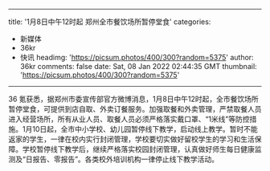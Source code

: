 
---
title: '1月8日中午12时起 郑州全市餐饮场所暂停堂食'
categories: 
 - 新媒体
 - 36kr
 - 快讯
headimg: 'https://picsum.photos/400/300?random=5375'
author: 36kr
comments: false
date: Sat, 08 Jan 2022 02:44:35 GMT
thumbnail: 'https://picsum.photos/400/300?random=5375'
---

<div>   
36 氪获悉，据郑州市委宣传部官方微博消息，1月8日中午12时起，全市餐饮场所暂停堂食，可提供到店自取、外卖订餐服务。加强取餐和外卖管理，严禁取餐人员进入经营场所，所有从业人员、取餐人员必须严格落实戴口罩、“1米线”等防控措施。1月10日起，全市中小学校、幼儿园暂停线下教学，启动线上教学。暂时不能返家的学生，一律在校内实行封闭管理，学校要切实做好留校学生的学习和生活保障。学校暂停线下教学后，继续严格落实校园封闭管理，认真做好师生每日健康监测及“日报告、零报告”。各类校外培训机构一律停止线下教学活动。  
</div>
            